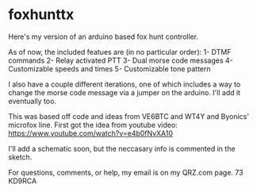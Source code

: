 # foxhunttx

Here's my version of an arduino based fox hunt controller.

As of now, the included featues are (in no particular order):
1- DTMF commands
2- Relay activated PTT
3- Dual morse code messages
4- Customizable speeds and times
5- Customizable tone pattern

I also have a couple different iterations, one of which includes a way to change the morse code message via a jumper on the arduino.
I'll add it eventually too.

This was based off code and ideas from VE6BTC and WT4Y and Byonics' microfox line.
First got the idea from youtube video: https://www.youtube.com/watch?v=e4b0fNvXA10

I'll add a schematic soon, but the neccasary info is commented in the sketch.

For questions, comments, or help, my email is on my QRZ.com page.
73
KD9RCA
